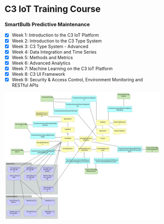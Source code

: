 # C3 IoT Training Course
### SmartBulb Predictive Maintenance
- [x] Week 1: Introduction to the C3 IoT Platform
- [x] Week 2: Introduction to the C3 Type System
- [x] Week 3: C3 Type System - Advanced
- [x] Week 4: Data Integration and Time Series
- [x] Week 5: Methods and Metrics
- [x] Week 6: Advanced Analytics
- [x] Week 7: Machine Learning on the C3 IoT Platform
- [x] Week 8: C3 UI Framework
- [x] Week 9: Security & Access Control, Environment Monitoring and RESTful APIs

![data model](https://raw.githubusercontent.com/aldder/c3iot-training/master/Week7/datamodel.png)
